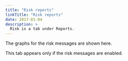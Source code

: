 ```yaml
---
title: "Risk reports"
linkTitle: "Risk reports"
date: 2017-01-04
description: >
  Risk is a tab under Reports.
---
```

The graphs for the risk messages are shown here.

This tab appears only if the risk messages are enabled.
